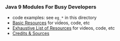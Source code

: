 
### Java 9 Modules For Busy Developers

* code examples: see `eg_*` in this directory
* [Basic Resources](Resources.md) for videos, code, etc
* [Exhaustive List of Resources](ExhaustiveResources.md) for videos, code, etc
* [Credits & Sources](Slides.md)
